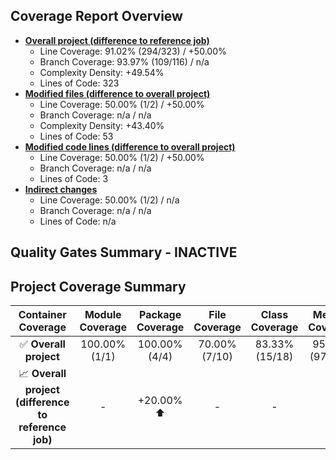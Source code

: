 ## Coverage Report Overview

* **[Overall project (difference to reference job)](http://127.0.0.1:8080/job/pipeline-coding-style/job/5/coverage#overview)**
  * Line Coverage: 91.02% (294/323) / +50.00%
  * Branch Coverage: 93.97% (109/116) / n/a
  * Complexity Density: +49.54%
  * Lines of Code: 323
* **[Modified files (difference to overall project)](http://127.0.0.1:8080/job/pipeline-coding-style/job/5/coverage#modifiedFilesCoverage)**
  * Line Coverage: 50.00% (1/2) / +50.00%
  * Branch Coverage: n/a / n/a
  * Complexity Density: +43.40%
  * Lines of Code: 53
* **[Modified code lines (difference to overall project)](http://127.0.0.1:8080/job/pipeline-coding-style/job/5/coverage#modifiedLinesCoverage)**
  * Line Coverage: 50.00% (1/2) / +50.00%
  * Branch Coverage: n/a / n/a
  * Lines of Code: 3
* **[Indirect changes](http://127.0.0.1:8080/job/pipeline-coding-style/job/5/coverage#indirectCoverage)**
  * Line Coverage: 50.00% (1/2) / n/a
  * Branch Coverage: n/a / n/a
  * Lines of Code: n/a


## Quality Gates Summary - INACTIVE



## Project Coverage Summary

|Container Coverage|Module Coverage|Package Coverage|File Coverage|Class Coverage|Method Coverage|Line Coverage|Branch Coverage|Instruction Coverage|
|:---:|:---:|:---:|:---:|:---:|:---:|:---:|:---:|:---:|
|:white_check_mark: **Overall project**|100.00% (1/1)|100.00% (4/4)|70.00% (7/10)|83.33% (15/18)|95.10% (97/102)|91.02% (294/323)|93.97% (109/116)|93.33% (1260/1350)|
|:chart_with_upwards_trend: **Overall project (difference to reference job)**|-|+20.00% :arrow_up:|-|-|-|-|+50.00% :arrow_up:|-|-|
